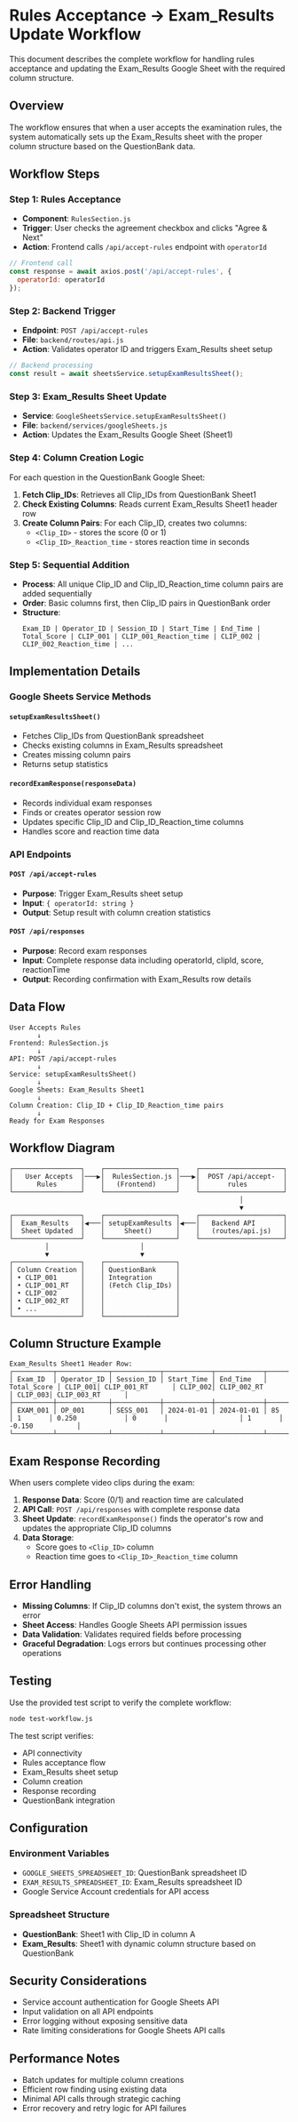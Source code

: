 # Rules Acceptance → Exam_Results Update Workflow

This document describes the complete workflow for handling rules acceptance and updating the Exam_Results Google Sheet with the required column structure.

## Overview

The workflow ensures that when a user accepts the examination rules, the system automatically sets up the Exam_Results sheet with the proper column structure based on the QuestionBank data.

## Workflow Steps

### Step 1: Rules Acceptance
- **Component**: `RulesSection.js`
- **Trigger**: User checks the agreement checkbox and clicks "Agree & Next"
- **Action**: Frontend calls `/api/accept-rules` endpoint with `operatorId`

```javascript
// Frontend call
const response = await axios.post('/api/accept-rules', {
  operatorId: operatorId
});
```

### Step 2: Backend Trigger
- **Endpoint**: `POST /api/accept-rules`
- **File**: `backend/routes/api.js`
- **Action**: Validates operator ID and triggers Exam_Results sheet setup

```javascript
// Backend processing
const result = await sheetsService.setupExamResultsSheet();
```

### Step 3: Exam_Results Sheet Update
- **Service**: `GoogleSheetsService.setupExamResultsSheet()`
- **File**: `backend/services/googleSheets.js`
- **Action**: Updates the Exam_Results Google Sheet (Sheet1)

### Step 4: Column Creation Logic
For each question in the QuestionBank Google Sheet:

1. **Fetch Clip_IDs**: Retrieves all Clip_IDs from QuestionBank Sheet1
2. **Check Existing Columns**: Reads current Exam_Results Sheet1 header row
3. **Create Column Pairs**: For each Clip_ID, creates two columns:
   - `<Clip_ID>` - stores the score (0 or 1)
   - `<Clip_ID>_Reaction_time` - stores reaction time in seconds

### Step 5: Sequential Addition
- **Process**: All unique Clip_ID and Clip_ID_Reaction_time column pairs are added sequentially
- **Order**: Basic columns first, then Clip_ID pairs in QuestionBank order
- **Structure**: 
  ```
  Exam_ID | Operator_ID | Session_ID | Start_Time | End_Time | Total_Score | CLIP_001 | CLIP_001_Reaction_time | CLIP_002 | CLIP_002_Reaction_time | ...
  ```

## Implementation Details

### Google Sheets Service Methods

#### `setupExamResultsSheet()`
- Fetches Clip_IDs from QuestionBank spreadsheet
- Checks existing columns in Exam_Results spreadsheet
- Creates missing column pairs
- Returns setup statistics

#### `recordExamResponse(responseData)`
- Records individual exam responses
- Finds or creates operator session row
- Updates specific Clip_ID and Clip_ID_Reaction_time columns
- Handles score and reaction time data

### API Endpoints

#### `POST /api/accept-rules`
- **Purpose**: Trigger Exam_Results sheet setup
- **Input**: `{ operatorId: string }`
- **Output**: Setup result with column creation statistics

#### `POST /api/responses`
- **Purpose**: Record exam responses
- **Input**: Complete response data including operatorId, clipId, score, reactionTime
- **Output**: Recording confirmation with Exam_Results row details

## Data Flow

```
User Accepts Rules
       ↓
Frontend: RulesSection.js
       ↓
API: POST /api/accept-rules
       ↓
Service: setupExamResultsSheet()
       ↓
Google Sheets: Exam_Results Sheet1
       ↓
Column Creation: Clip_ID + Clip_ID_Reaction_time pairs
       ↓
Ready for Exam Responses
```

## Workflow Diagram

```
┌─────────────────┐    ┌──────────────────┐    ┌─────────────────────┐
│   User Accepts  │───▶│  RulesSection.js │───▶│  POST /api/accept-  │
│      Rules      │    │   (Frontend)     │    │       rules         │
└─────────────────┘    └──────────────────┘    └─────────────────────┘
                                                          │
                                                          ▼
┌─────────────────┐    ┌──────────────────┐    ┌─────────────────────┐
│  Exam_Results   │◀───│ setupExamResults │◀───│   Backend API       │
│  Sheet Updated  │    │     Sheet()      │    │   (routes/api.js)   │
└─────────────────┘    └──────────────────┘    └─────────────────────┘
         │                       │
         ▼                       ▼
┌─────────────────┐    ┌──────────────────┐
│ Column Creation │    │ QuestionBank     │
│ • CLIP_001      │    │ Integration      │
│ • CLIP_001_RT   │    │ (Fetch Clip_IDs) │
│ • CLIP_002      │    │                  │
│ • CLIP_002_RT   │    │                  │
│ • ...           │    │                  │
└─────────────────┘    └──────────────────┘
```

## Column Structure Example

```
Exam_Results Sheet1 Header Row:
┌──────────┬─────────────┬────────────┬────────────┬────────────┬─────────────┬─────────┬──────────────────┬─────────┬──────────────────┬─────────┬──────────────────┐
│ Exam_ID  │ Operator_ID │ Session_ID │ Start_Time │ End_Time   │ Total_Score │ CLIP_001│ CLIP_001_RT      │ CLIP_002│ CLIP_002_RT      │ CLIP_003│ CLIP_003_RT      │
├──────────┼─────────────┼────────────┼────────────┼────────────┼─────────────┼─────────┼──────────────────┼─────────┼──────────────────┼─────────┼──────────────────┤
│ EXAM_001 │ OP_001      │ SESS_001   │ 2024-01-01 │ 2024-01-01 │ 85          │ 1       │ 0.250            │ 0       │                  │ 1       │ -0.150           │
└──────────┴─────────────┴────────────┴────────────┴────────────┴─────────────┴─────────┴──────────────────┴─────────┴──────────────────┴─────────┴──────────────────┘
```

## Exam Response Recording

When users complete video clips during the exam:

1. **Response Data**: Score (0/1) and reaction time are calculated
2. **API Call**: `POST /api/responses` with complete response data
3. **Sheet Update**: `recordExamResponse()` finds the operator's row and updates the appropriate Clip_ID columns
4. **Data Storage**: 
   - Score goes to `<Clip_ID>` column
   - Reaction time goes to `<Clip_ID>_Reaction_time` column

## Error Handling

- **Missing Columns**: If Clip_ID columns don't exist, the system throws an error
- **Sheet Access**: Handles Google Sheets API permission issues
- **Data Validation**: Validates required fields before processing
- **Graceful Degradation**: Logs errors but continues processing other operations

## Testing

Use the provided test script to verify the complete workflow:

```bash
node test-workflow.js
```

The test script verifies:
- API connectivity
- Rules acceptance flow
- Exam_Results sheet setup
- Column creation
- Response recording
- QuestionBank integration

## Configuration

### Environment Variables
- `GOOGLE_SHEETS_SPREADSHEET_ID`: QuestionBank spreadsheet ID
- `EXAM_RESULTS_SPREADSHEET_ID`: Exam_Results spreadsheet ID
- Google Service Account credentials for API access

### Spreadsheet Structure
- **QuestionBank**: Sheet1 with Clip_ID in column A
- **Exam_Results**: Sheet1 with dynamic column structure based on QuestionBank

## Security Considerations

- Service account authentication for Google Sheets API
- Input validation on all API endpoints
- Error logging without exposing sensitive data
- Rate limiting considerations for Google Sheets API calls

## Performance Notes

- Batch updates for multiple column creations
- Efficient row finding using existing data
- Minimal API calls through strategic caching
- Error recovery and retry logic for API failures
